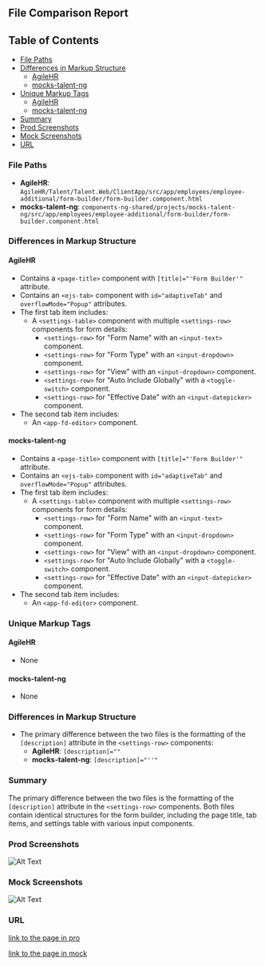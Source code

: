 ## File Comparison Report

## Table of Contents

- [File Paths](#file-paths)
- [Differences in Markup Structure](#differences-in-markup-structure)
  - [AgileHR](#agilehr)
  - [mocks-talent-ng](#mocks-talent-ng)
- [Unique Markup Tags](#unique-markup-tags)
  - [AgileHR](#agilehr-1)
  - [mocks-talent-ng](#mocks-talent-ng-1)
- [Summary](#summary)
- [Prod Screenshots](#prod-screenshots)
- [Mock Screenshots](#mock-screenshots)
- [URL](#url)

### File Paths

- **AgileHR**: `AgileHR/Talent/Talent.Web/ClientApp/src/app/employees/employee-additional/form-builder/form-builder.component.html`
- **mocks-talent-ng**: `components-ng-shared/projects/mocks-talent-ng/src/app/employees/employee-additional/form-builder/form-builder.component.html`

### Differences in Markup Structure

#### AgileHR

- Contains a `<page-title>` component with `[title]="'Form Builder'"` attribute.
- Contains an `<ejs-tab>` component with `id="adaptiveTab"` and `overflowMode="Popup"` attributes.
- The first tab item includes:
  - A `<settings-table>` component with multiple `<settings-row>` components for form details:
    - `<settings-row>` for "Form Name" with an `<input-text>` component.
    - `<settings-row>` for "Form Type" with an `<input-dropdown>` component.
    - `<settings-row>` for "View" with an `<input-dropdown>` component.
    - `<settings-row>` for "Auto Include Globally" with a `<toggle-switch>` component.
    - `<settings-row>` for "Effective Date" with an `<input-datepicker>` component.
- The second tab item includes:
  - An `<app-fd-editor>` component.

#### mocks-talent-ng

- Contains a `<page-title>` component with `[title]="'Form Builder'"` attribute.
- Contains an `<ejs-tab>` component with `id="adaptiveTab"` and `overflowMode="Popup"` attributes.
- The first tab item includes:
  - A `<settings-table>` component with multiple `<settings-row>` components for form details:
    - `<settings-row>` for "Form Name" with an `<input-text>` component.
    - `<settings-row>` for "Form Type" with an `<input-dropdown>` component.
    - `<settings-row>` for "View" with an `<input-dropdown>` component.
    - `<settings-row>` for "Auto Include Globally" with a `<toggle-switch>` component.
    - `<settings-row>` for "Effective Date" with an `<input-datepicker>` component.
- The second tab item includes:
  - An `<app-fd-editor>` component.

### Unique Markup Tags

#### AgileHR

- None

#### mocks-talent-ng

- None

### Differences in Markup Structure

- The primary difference between the two files is the formatting of the `[description]` attribute in the `<settings-row>` components:
  - **AgileHR**: `[description]=""`
  - **mocks-talent-ng**: `[description]="''"`

### Summary

The primary difference between the two files is the formatting of the `[description]` attribute in the `<settings-row>` components. Both files contain identical structures for the form builder, including the page title, tab items, and settings table with various input components.

### Prod Screenshots

![Alt Text](/path/to/img.jpg)

### Mock Screenshots

![Alt Text](/path/to/img.jpg)

### URL

[link to the page in pro](https://www.example.com)

[link to the page in mock](https://www.example.com)
